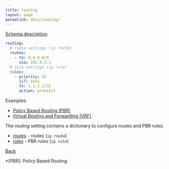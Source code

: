 ```yaml
---
title: routing
layout: page
permalink: docs/routing/
---
```


[Schema description](../../schema/#routing)
 
```yaml
routing:
  # route settings (ip route)
  routes:
    - to: 0.0.0.0/0
      via: 192.0.2.1
  # rule settings (ip rule)
  rules:
    - priority: 42
      iif: eno1
      to: 1.1.1.1/32
      action: prohibit
```

Examples:
- [Policy Based Routing (PBR)](../../examples/pbr.html)
- [Virtual Routing and Forwarding (VRF)](../../examples/vrf.html)

The *routing* setting contains a dictionary to configure routes and PBR rules:

- [*routes*](../../schema/#routing_routes) - routes (`ip route`)
- [*rules*](../../schema/#routing_rules) - PBR rules (`ip rule`)

[Back](..#configuration-file)

*[PBR]: Policy Based Routing
